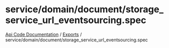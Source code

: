 # service/domain/document/storage\_service\_url\_eventsourcing.spec
[Api Code Documentation](../README.md) / [Exports](../modules.md) / service/domain/document/storage\_service\_url\_eventsourcing.spec
